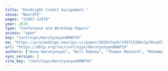 ```yaml
---
title: "Hindsight Credit Assignment."
venue: "NeurIPS"
pages: "12467-12476"
year: 2019
type: "Conference and Workshop Papers"
access: "open"
key: "conf/nips/HarutyunyanDMAP19"
ee: "https://proceedings.neurips.cc/paper/2019/hash/195f15384c2a79cedf293e4a847ce85c-Abstract.html"
url: "https://dblp.org/rec/conf/nips/HarutyunyanDMAP19"
authors: ["Anna Harutyunyan", "Will Dabney", "Thomas Mesnard", "Mohammad Gheshlaghi Azar", "Bilal Piot", "Nicolas Heess", "Hado van Hasselt", "Gregory Wayne", "Satinder Singh", "Doina Precup", "R\u00e9mi Munos"]
sync_version: 3
cite_key: "conf/nips/HarutyunyanDMAP19"
---
```

